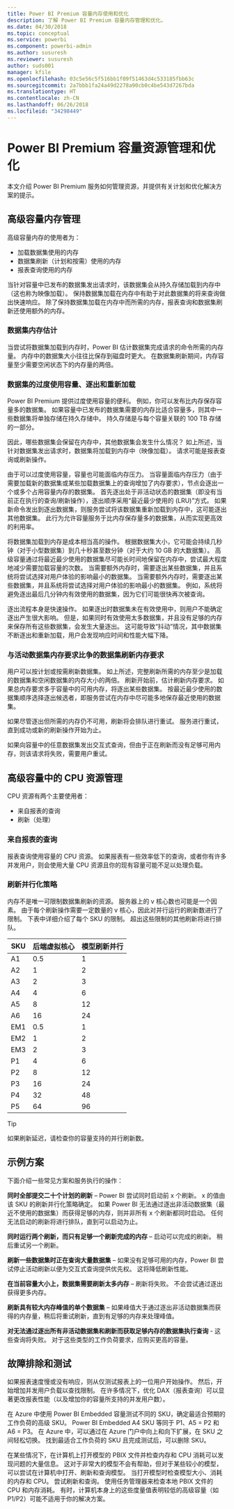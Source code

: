 ```yaml
---
title: Power BI Premium 容量内存使用和优化
description: 了解 Power BI Premium 容量内存管理和优化。
ms.date: 04/30/2018
ms.topic: conceptual
ms.service: powerbi
ms.component: powerbi-admin
ms.author: susuresh
ms.reviewer: susuresh
author: suds001
manager: kfile
ms.openlocfilehash: 03c5e56c5f516bb1f09f51463d4c533185fbb63c
ms.sourcegitcommit: 2a7bbb1fa24a49d2278a90cb0c4be543d7267bda
ms.translationtype: HT
ms.contentlocale: zh-CN
ms.lasthandoff: 06/26/2018
ms.locfileid: "34298449"
---
```

# <a name="power-bi-premium-capacity-resource-management-and-optimization"></a>Power BI Premium 容量资源管理和优化

本文介绍 Power BI Premium 服务如何管理资源，并提供有关计划和优化解决方案的提示。

## <a name="premium-capacity-memory-management"></a>高级容量内存管理

 高级容量内存的使用者为：

* 加载数据集使用的内存
* 数据集刷新（计划和按需）使用的内存
* 报表查询使用的内存

当针对容量中已发布的数据集发出请求时，该数据集会从持久存储加载到内存中（这也称为映像加载）。 保持数据集加载在内存中有助于对此数据集的将来查询做出快速响应。 除了保持数据集加载在内存中而所需的内存，报表查询和数据集刷新还使用额外的内存。

### <a name="dataset-memory-estimation"></a>数据集内存估计

当尝试将数据集加载到内存时，Power BI 估计数据集完成请求的命令所需的内存量。 内存中的数据集大小往往比保存到磁盘时更大。 在数据集刷新期间，内存容量至少需要空闲状态下的内存量的两倍。

### <a name="overcommitting-capacity-eviction-and-reloading-of-datasets"></a>数据集的过度使用容量、逐出和重新加载

Power BI Premium 提供过度使用容量的便利。 例如，你可以发布比内存保存容量多的数据集。 如果容量中已发布的数据集需要的内存比适合容量多，则其中一些数据集将单独存储在持久存储中。 持久存储是与每个容量关联的 100 TB 存储的一部分。

因此，哪些数据集会保留在内存中，其他数据集会发生什么情况？ 如上所述，当针对数据集发出请求时，数据集将加载到内存中（映像加载）。 请求可能是报表查询或刷新操作。

由于可以过度使用容量，容量也可能面临内存压力。 当容量面临内存压力（由于需要加载新的数据集或某些加载数据集上的查询增加了内存要求），节点会逐出一个或多个占用容量内存的数据集。 首先逐出处于非活动状态的数据集（即没有当前正在执行的查询/刷新操作），逐出顺序采用“最近最少使用的 (LRU)”方式。 如果新命令发出到逐出数据集，则服务尝试将该数据集重新加载到内存中，这可能逐出其他数据集。 此行为允许容量服务于比内存保存量多的数据集，从而实现更高效的利用率。

将数据集加载到内存是成本相当高的操作。 根据数据集大小，它可能会持续几秒钟（对于小型数据集）到几十秒甚至数分钟（对于大约 10 GB 的大数据集）。 高级容量通过将最近最少使用的数据集尽可能长时间地保留在内存中，尝试最大程度地减少需要加载容量的次数。 当需要额外内存时，需要逐出某些数据集，并且系统将尝试选择对用户体验的影响最小的数据集。 当需要额外内存时，需要逐出某些数据集，并且系统将尝试选择对用户体验的影响最小的数据集。 例如，系统将避免逐出最后几分钟内有效使用的数据集，因为它们可能很快再次被查询。

逐出流程本身是快速操作。 如果逐出时数据集未在有效使用中，则用户不能确定逐出产生很大影响。 但是，如果同时有效使用太多数据集，并且没有足够的内存来保存所有这些数据集，会发生大量逐出。 这可能导致“抖动”情况，其中数据集不断逐出和重新加载，用户会发现响应时间和性能大幅下降。

### <a name="dataset-refresh-memory-requirement-competing-with-an-active-dataset-memory-requirement"></a>与活动数据集内存要求比争的数据集刷新内存要求

用户可以按计划或按需刷新数据集。 如上所述，完整刷新所需的内存至少是加载的数据集和空闲数据集的内存大小的两倍。 刷新开始前，估计刷新内存要求。 如果总内存要求多于容量中的可用内存，将逐出某些数据集。 按最近最少使用的数据集顺序选择逐出候选者，即服务尝试在内存中尽可能多地保存最近使用的数据集。

如果尽管逐出但所需的内存仍不可用，刷新将会排队进行重试。 服务进行重试，直到成功或新的刷新操作开始为止。

如果向容量中的任意数据集发出交互式查询，但由于正在刷新而没有足够可用内存，则该请求将失败，需要用户重试。

## <a name="cpu-resource-management-in-premium-capacity"></a>高级容量中的 CPU 资源管理

CPU 资源有两个主要使用者：

- 来自报表的查询
- 刷新（处理）

### <a name="queries-from-reports"></a>来自报表的查询

报表查询使用容量的 CPU 资源。 如果报表有一些效率低下的查询，或者你有许多并发用户，则会使用大量 CPU 资源且你的现有容量可能不足以处理负载。

### <a name="refresh-parallelization-policy"></a>刷新并行化策略

内存不是唯一可限制数据集刷新的资源。 服务器上的 v 核心数也可能是一个因素。 由于每个刷新操作需要一定数量的 v 核心，因此对并行运行的刷新数进行了限制。 下表中详细介绍了每个 SKU 的限制。 超出这些限制的其他刷新将进行排队。

 | SKU  | 后端虚拟核心  | 模型刷新并行   |
 | --- | --- | --- |
 | A1  | 0.5  | 1  |
 | A2  | 1  | 2  |
 | A3  | 2  | 3  |
 | A4  | 4  | 6  |
 | A5  | 8  | 12  |
 | A6  | 16  | 24  |
 | EM1  | 0.5  | 1  |
 | EM2  | 1  | 2  |
 | EM3  | 2  | 3  |
 | P1  | 4  | 6  |
 | P2  | 8  | 12  |
 | P3  | 16  | 24  |
 | P4  | 32  | 48  |
 | P5  | 64  | 96  |

 > [!TIP]
> 如果刷新延迟，请检查你的容量支持的并行刷新数。

## <a name="example-scenarios"></a>示例方案

下面介绍一些常见方案和服务执行的操作：

 **同时全部提交二十个计划的刷新** – Power BI 尝试同时启动前 x 个刷新。 x 的值由该 SKU 的刷新并行化策略确定。 如果 Power BI 无法通过逐出非活动数据集（最近不使用的数据集）而获得足够的内存，则并非所有 x 个刷新都同时启动。 任何无法启动的刷新将进行排队，直到可以启动为止。

 **同时运行两个刷新，而只有足够一个刷新完成的内存** – 启动可以完成的刷新。 稍后重试另一个刷新。

 **刷新一些数据集时正在查询大量数据集** – 如果没有足够可用的内存，Power BI 尝试停止活动刷新以便为交互式查询提供优先权。 这将降低刷新性能。

 **在当前容量大小上，数据集需要刷新太多内存** – 刷新将失败。 不会尝试通过逐出获得更多内存。

 **刷新具有较大内存峰值的单个数据集** – 如果峰值大于通过逐出非活动数据集而获得的内存量，稍后将重试刷新，直到有足够的内存来处理峰值。

 **对无法通过逐出所有非活动数据集和刷新而获取足够内存的数据集执行查询** - 这些查询将失败。 对于这些类型的工作负荷要求，应购买更高的容量。

## <a name="troubleshooting-and-testing"></a>故障排除和测试

如果报表速度慢或没有响应，则从仅测试报表上的一位用户开始操作。 然后，开始增加并发用户负载以查找限制。 在许多情况下，优化 DAX（报表查询）可以显著更改报表性能（以及增加你的容量所支持的并发用户数）。

在 Azure 中使用 Power BI Embedded 容量测试不同的 SKU，确定最适合预期的工作负荷的高级 SKU。 Power BI Embedded A4 SKU 等同于 P1、A5 = P2 和 A6 = P3。 在 Azure 中，可以通过在 Azure 门户中向上和向下扩展，在 SKU 之间轻松切换。 找到最适合工作负荷的 SKU 且完成测试后，可以删除 SKU。

在某些情况下，在计算机上打开模型的 PBIX 文件并检查内存和 CPU 消耗可以发现问题的大量信息。 这对于非常大的模型不会有帮助，但对于某些较小的模型，可以尝试在计算机中打开、刷新和查询模型。 当打开模型时检查模型大小、消耗的内存和 CPU。 尝试刷新和查询。 使用任务管理器来检查本地 PBIX 文件的 CPU 和内存消耗。 有时，计算机本身上的这些度量值表明较低的高级容量（如 P1/P2）可能不适用于你的解决方案。
